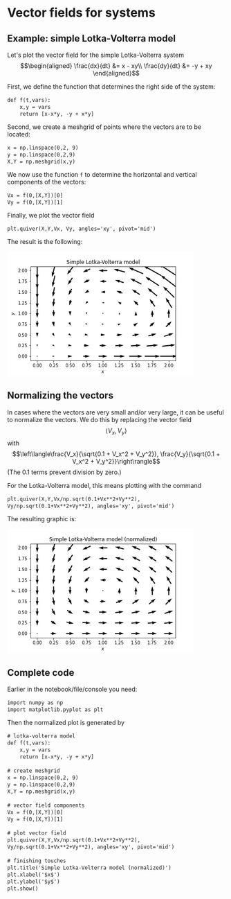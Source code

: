# Vector fields for systems


## Example: simple Lotka-Volterra model
Let's plot the vector field for the simple Lotka-Volterra system$$\begin{aligned}
\frac{dx}{dt} &= x - xy\\
\frac{dy}{dt} &= -y + xy
\end{aligned}$$

First, we define the function that determines the right side of the system:
```
def f(t,vars):
    x,y = vars
    return [x-x*y, -y + x*y]
```
Second, we create a meshgrid of points where the vectors are to be located:
```
x = np.linspace(0,2, 9)
y = np.linspace(0,2,9)
X,Y = np.meshgrid(x,y)
```
We now use the function `f` to determine the horizontal and vertical components of the vectors:
```
Vx = f(0,[X,Y])[0]
Vy = f(0,[X,Y])[1]
```
Finally, we plot the vector field
```
plt.quiver(X,Y,Vx, Vy, angles='xy', pivot='mid')
```
The result is the following:


![Lotka-Volterra vector field](lotka_volterra_vf1.jpg)


## Normalizing the vectors
In cases where the vectors are very small and/or very large, it can be useful to normalize the vectors.
We do this by replacing the vector field
$$\langle V_x, V_y\rangle$$
with
$$\left\langle\frac{V_x}{\sqrt{0.1 + V_x^2 + V_y^2}},
\frac{V_y}{\sqrt{0.1 + V_x^2 + V_y^2}}\right\rangle$$
(The $0.1$ terms prevent division by zero.)

For the Lotka-Volterra model, this means plotting with the command
```
plt.quiver(X,Y,Vx/np.sqrt(0.1+Vx**2+Vy**2), Vy/np.sqrt(0.1+Vx**2+Vy**2), angles='xy', pivot='mid')
```
The resulting graphic is:


![Lotka-Volterra vector field](lotka_volterra_vf2.jpg)

## Complete code
Earlier in the notebook/file/console you need:
```
import numpy as np
import matplotlib.pyplot as plt
```
Then the normalized plot is generated by
```
# lotka-volterra model
def f(t,vars):
    x,y = vars
    return [x-x*y, -y + x*y]

# create meshgrid
x = np.linspace(0,2, 9)
y = np.linspace(0,2,9)
X,Y = np.meshgrid(x,y)

# vector field components
Vx = f(0,[X,Y])[0]
Vy = f(0,[X,Y])[1]

# plot vector field
plt.quiver(X,Y,Vx/np.sqrt(0.1+Vx**2+Vy**2), Vy/np.sqrt(0.1+Vx**2+Vy**2), angles='xy', pivot='mid')

# finishing touches
plt.title('Simple Lotka-Volterra model (normalized)')
plt.xlabel('$x$')
plt.ylabel('$y$')
plt.show()
```